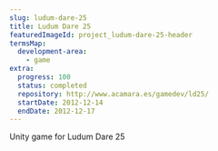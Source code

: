 ```yaml
---
slug: ludum-dare-25
title: Ludum Dare 25
featuredImageId: project_ludum-dare-25-header
termsMap:
  development-area:
    - game
extra:
  progress: 100
  status: completed
  repository: http://www.acamara.es/gamedev/ld25/
  startDate: 2012-12-14
  endDate: 2012-12-17
---
```


Unity game for Ludum Dare 25